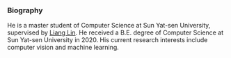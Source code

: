 ### Biography

He is a master student of Computer Science at Sun Yat-sen University, supervised by [Liang Lin](http://www.linliang.net/).
He received a B.E. degree of Computer Science at Sun Yat-sen University in 2020. His current research interests include computer vision and machine learning.

